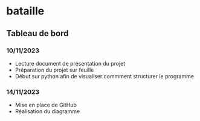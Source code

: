 # bataille

## Tableau de bord

### 10/11/2023

- Lecture document de présentation du projet
- Préparation du projet sur feuille
- Début sur python afin de visualiser commment structurer le programme


### 14/11/2023

- Mise en place de GitHub
- Réalisation du diagramme
